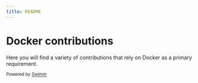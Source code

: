 ```yaml
---
title: README
---
```

# Docker contributions

Here you will find a variety of contributions that rely on Docker as a primary requirement.

<SwmMeta version="3.0.0"><sup>Powered by [Swimm](https://app.swimm.io/)</sup></SwmMeta>
